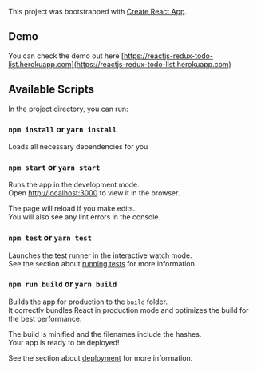 This project was bootstrapped with [Create React App](https://github.com/facebookincubator/create-react-app).

## Demo

You can check the demo out here [https://reactjs-redux-todo-list.herokuapp.com](https://reactjs-redux-todo-list.herokuapp.com)

## Available Scripts

In the project directory, you can run:

### `npm install` or `yarn install`

Loads all necessary dependencies for you

### `npm start` or `yarn start`

Runs the app in the development mode.<br>
Open [http://localhost:3000](http://localhost:3000) to view it in the browser.

The page will reload if you make edits.<br>
You will also see any lint errors in the console.

### `npm test` or `yarn test`

Launches the test runner in the interactive watch mode.<br>
See the section about [running tests](#running-tests) for more information.

### `npm run build` or `yarn build`

Builds the app for production to the `build` folder.<br>
It correctly bundles React in production mode and optimizes the build for the best performance.

The build is minified and the filenames include the hashes.<br>
Your app is ready to be deployed!

See the section about [deployment](#deployment) for more information.
